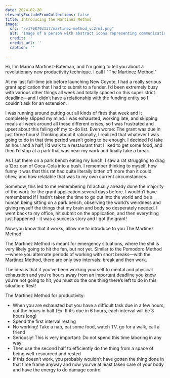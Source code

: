 ```yaml
---
date: 2024-02-20
eleventyExcludeFromCollections: false
title: Introducing the Martinez Method
image:
  src: "/v1708793137/martinez-method_vc2rml.png"
  alt: 'Image of a person with abstract icons representing communication and technology'
  credit: ''
  credit_url: ''
  caption: ''

---
```

Hi, I'm Marina Martinez-Bateman, and I'm going to tell you about a revolutionary new productivity technique. I call I "The Martinez Method."

At my last full-time job before launching New Coyote, I had a really serious grant application that I had to submit to a funder. I’d been extremely busy with various other things all week and totally spaced on this super strict deadline—and I didn’t have a relationship with the funding entity so I couldn’t ask for an extension.

I was running around putting out all kinds of fires that week and it completely slipped my mind. I was exhausted, working late, and skipping meals all week around all these different crises, so I was frustrated and upset about this falling off my to-do list. Even worse: The grant was due in just three hours! Thinking about it rationally, I realized that whatever I was going to do in that time period wasn’t going to be enough. I decided I’d take an hour and a half, I’d walk to a restaurant that I liked to get some food, and then I’d stop at a park that was near my work and finally take a break.

As I sat there on a park bench eating my lunch, I saw a rat struggling to drag a 12oz can of Coca-Cola into a bush. I remember thinking to myself, how funny it was that this rat had quite literally bitten off more than it could chew, and how relatable that was to my own current circumstances.

Somehow, this led to me remembering I’d actually already done the majority of the work for the grant application several days before. I wouldn’t have remembered if I hadn’t taken the time to go out into the world and be a human being sitting on a park bench, observing the world’s weirdness and giving myself the things that my brain and body so desperately needed. I went back to my office, hit submit on the application, and then everything just happened - it was a success story and I got the grant!

Now you know that it works, allow me to introduce to you The Martinez Method:

The Martinez Method is meant for emergency situations, where the shit is very likely going to hit the fan, but not yet. Similar to the Pomodoro Method—where you alternate periods of working with short breaks—with the Martinez Method, there are only two intervals: break and then work.

The idea is that if you’ve been working yourself to mental and physical exhaustion and you’re hours away from an important deadline you know you’re not going to hit, you must do the one thing there’s left to do in this situation: Rest!

The Martinez Method for productivity:
- When you are exhausted but you have a difficult task due in a few hours, cut the hours in half  (Ex: If it’s due in 6 hours, each interval will be 3 hours long)
- Spend the first interval resting
- No working! Take a nap, eat some food, watch TV, go for a walk, call a friend
- Seriously! This is very important: Do not spend this time laboring in any way
- Then use the second half to efficiently do the thing from a space of being well-resourced and rested
- If this doesn’t work, you probably wouldn’t have gotten the thing done in that time frame anyway and now you’ve at least taken care of your body and have the energy to do damage control
